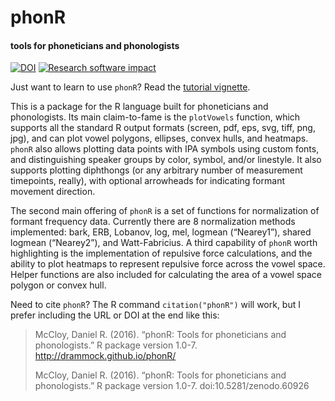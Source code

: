 # phonR
#### tools for phoneticians and phonologists
[![DOI](https://zenodo.org/badge/doi/10.5281/zenodo.60926.svg)](http://dx.doi.org/10.5281/zenodo.60926)
[![Research software impact](http://depsy.org/api/package/cran/phonR/badge.svg)](http://depsy.org/package/r/phonR)

Just want to learn to use `phonR`? Read the [tutorial vignette](http://drammock.github.io/phonR).

This is a package for the R language built for phoneticians and phonologists. Its main claim-to-fame is the `plotVowels` function, which supports all the standard R output formats (screen, pdf, eps, svg, tiff, png, jpg), and can plot vowel polygons, ellipses, convex hulls, and heatmaps. `phonR` also allows plotting data points with IPA symbols using custom fonts, and distinguishing speaker groups by color, symbol, and/or linestyle. It also supports plotting diphthongs (or any arbitrary number of measurement timepoints, really), with optional arrowheads for indicating formant movement direction.

The second main offering of `phonR` is a set of functions for normalization of formant frequency data. Currently there are 8 normalization methods implemented: bark, ERB, Lobanov, log, mel, logmean (“Nearey1”), shared logmean (“Nearey2”), and Watt-Fabricius. A third capability of `phonR` worth highlighting is the implementation of repulsive force calculations, and the ability to plot heatmaps to represent repulsive force across the vowel space. Helper functions are also included for calculating the area of a vowel space polygon or convex hull.

Need to cite `phonR`? The R command `citation("phonR")` will work, but I prefer including the URL or DOI at the end like this:

> McCloy, Daniel R. (2016). “phonR: Tools for phoneticians and phonologists.” R package version 1.0-7. http://drammock.github.io/phonR/
>
> McCloy, Daniel R. (2016). “phonR: Tools for phoneticians and phonologists.” R package version 1.0-7. doi:10.5281/zenodo.60926
